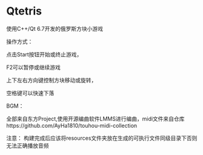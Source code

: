 # Qtetris
使用C++/Qt 6.7开发的俄罗斯方块小游戏

操作方式：

点击Start按钮开始或终止游戏，

F2可以暂停或继续游戏

上下左右方向键控制方块移动或旋转，

空格键可以快速下落

BGM：

全部来自东方Project,使用开源编曲软件LMMS进行编曲，midi文件来自仓库https://github.com/AyHa1810/touhou-midi-collection


注意：
构建完成后应该将resources文件夹放在生成的可执行文件同级目录下否则无法正确播放音频
